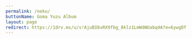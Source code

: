 ```yaml
---
permalink: /neko/
buttonName: Goma Yuzu Album
layout: page
redirect: https://1drv.ms/u/s!AjuBI6xRX9fbg_8klz1LmWdWUabq4A?e=6ywgDf
---
```


